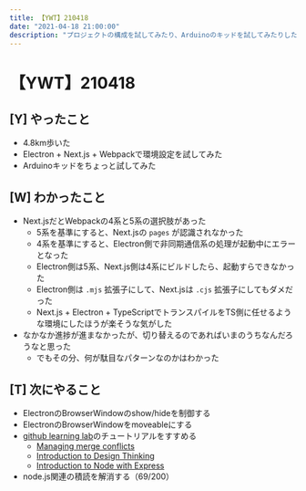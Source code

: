 ```yaml
---
title: 【YWT】210418
date: "2021-04-18 21:00:00"
description: "プロジェクトの構成を試してみたり、Arduinoのキッドを試してみたりした"
---
```


# 【YWT】210418

## [Y] やったこと

- 4.8km歩いた
- Electron + Next.js + Webpackで環境設定を試してみた
- Arduinoキッドをちょっと試してみた

## [W] わかったこと

- Next.jsだとWebpackの4系と5系の選択肢があった
  - 5系を基準にすると、Next.jsの `pages` が認識されなかった
  - 4系を基準にすると、Electron側で非同期通信系の処理が起動中にエラーとなった
  - Electron側は5系、Next.js側は4系にビルドしたら、起動すらできなかった
  - Electron側は `.mjs` 拡張子にして、Next.jsは `.cjs` 拡張子にしてもダメだった
  - Next.js + Electron + TypeScriptでトランスパイルをTS側に任せるような環境にしたほうが楽そうな気がした
- なかなか進捗が進まなかったが、切り替えるのであればいまのうちなんだろうなと思った
  - でもその分、何が駄目なパターンなのかはわかった

## [T] 次にやること

- ElectronのBrowserWindowのshow/hideを制御する
- ElectronのBrowserWindowをmoveableにする
- [github learning lab](https://lab.github.com/githubtraining)のチュートリアルをすすめる
  - [Managing merge conflicts](https://lab.github.com/githubtraining/managing-merge-conflicts)
  - [Introduction to Design Thinking](https://lab.github.com/githubtraining/introduction-to-design-thinking)
  - [Introduction to Node with Express](https://lab.github.com/everydeveloper/introduction-to-node-with-express)
- node.js関連の積読を解消する（69/200）
